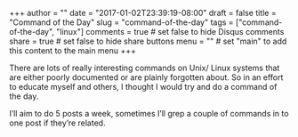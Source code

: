 +++
author = ""
date = "2017-01-02T23:39:19-08:00"
draft = false
title = "Command of the Day"
slug = "command-of-the-day"
tags = ["command-of-the-day", "linux"]
comments = true     # set false to hide Disqus comments
share = true        # set false to hide share buttons
menu = ""           # set "main" to add this content to the main menu
+++

There are lots of really interesting commands on Unix/ Linux systems that are either poorly documented or are plainly forgotten about. So in an effort to educate myself and others, I thought I would try and do a command of the day.

I’ll aim to do 5 posts a week, sometimes I’ll grep a couple of commands in to one post if they’re related.